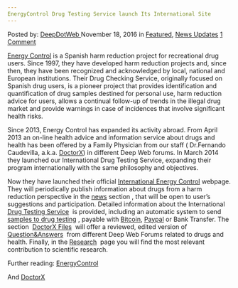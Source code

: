 ```yaml
---
EnergyControl Drug Testing Service launch Its International Site
---
```

<article class="post-listing post-16495 post type-post status-publish format-standard has-post-thumbnail hentry category-deepdot-news category-news-updates tag-drug tag-energycontrol tag-international tag-launch tag-service tag-site tag-testing">
    <div class="post-inner">
    <p class="post-meta">
    <span>Posted by: <a href="https://www.deepdotweb.com/author/admin/" title="">DeepDotWeb </a></span>
    <span>November 18, 2016</span>
    <span>in <a href="https://www.deepdotweb.com/category/deepdot-news/" rel="category tag">Featured</a>, <a href="https://www.deepdotweb.com/category/news-updates/" rel="category tag">News Updates</a></span>
    <span><a href="https://www.deepdotweb.com/2016/11/18/energycontrol-drug-testing-service-launch-international-site/#comments">1 Comment</a></span>
    </p>
    <div class="clear"></div>
    <div class="entry">
    <p><a href="http://www.energycontrol.org" target="_blank" data-saferedirecturl="https://www.google.com/url?hl=en-GB&amp;q=http://www.energycontrol.org&amp;source=gmail&amp;ust=1479542122049000&amp;usg=AFQjCNHpQZal9a8317aWzzYpjG0wY34F7g">Energy Control</a> is a Spanish harm reduction project for recreational drug users. Since 1997, they have developed harm reduction projects and, since then, they have been recognized and acknowledged by local, national and European institutions. Their Drug Checking Service, originally focused on Spanish drug users, is a pioneer project that provides identification and quantification of drug samples destined for personal use, harm reduction advice for users, allows a continual follow-up of trends in the illegal drug market and provide warnings in case of incidences that involve significant health risks.</p>
    <p>Since 2013, Energy Control has expanded its activity abroad. From April 2013 an on-line health advice and information service about drugs and health has been offered by a Family Physician from our staff ( Dr.Fernando Caudevilla, a.k.a. <a href="https://www.deepdotweb.com/tag/DoctorX/">DoctorX</a>) in different Deep Web forums. In March 2014 they launched our International Drug Testing Service, expanding their program internationally with the same philosophy and objectives.</p>
    <p>Now they have launched their official <a href="http://energycontrol-international.org" target="_blank" data-saferedirecturl="https://www.google.com/url?hl=en-GB&amp;q=http://energycontrol-international.org&amp;source=gmail&amp;ust=1479542122049000&amp;usg=AFQjCNERvapro4aXZrJIX6qFIWIcGlzqtw">International Energy Control</a> webpage. They will periodically publish information about drugs from a harm reduction perspective in the <a href="http://energycontrol-international.org/news/" target="_blank" data-saferedirecturl="https://www.google.com/url?hl=en-GB&amp;q=http://energycontrol-international.org/news/&amp;source=gmail&amp;ust=1479542122049000&amp;usg=AFQjCNFr5FGxozx5_nySC75fvlfONO6UXQ">news</a> section , that will be open to user’s suggestions and participation. Detailed information about the International <a href="http://energycontrol-international.org/drug-testing-service/" target="_blank" data-saferedirecturl="https://www.google.com/url?hl=en-GB&amp;q=http://energycontrol-international.org/drug-testing-service/&amp;source=gmail&amp;ust=1479542122049000&amp;usg=AFQjCNHHKYwDaaWQaS6XRBLsGNVcSHHoQQ">Drug Testing Service</a>  is provided, including an automatic system to send <a href="http://energycontrol-international.org/drug-testing-service/submitting-a-sample/" target="_blank" data-saferedirecturl="https://www.google.com/url?hl=en-GB&amp;q=http://energycontrol-international.org/drug-testing-service/submitting-a-sample/&amp;source=gmail&amp;ust=1479542122049000&amp;usg=AFQjCNGvF56FUOCGqX1kUGX3X3B63jrh6A">samples to drug testing</a> , payable with <a href="https://www.deepdotweb.com/tag/bitcoin/">Bitcoin</a>, <a href="https://www.deepdotweb.com/buy-bitcoins-with-paypal-credit-cards/">Paypal</a> or Bank Transfer. The section  <a href="http://energycontrol-international.org/doctor-x-files-page/" target="_blank" data-saferedirecturl="https://www.google.com/url?hl=en-GB&amp;q=http://energycontrol-international.org/doctor-x-files-page/&amp;source=gmail&amp;ust=1479542122049000&amp;usg=AFQjCNGmM6iN47uTjW7bUUGSP8xAQv09Bw">DoctorX Files</a>  will offer a reviewed, edited version of <a href="http://energycontrol-international.org/questions-and-answers/" target="_blank" data-saferedirecturl="https://www.google.com/url?hl=en-GB&amp;q=http://energycontrol-international.org/questions-and-answers/&amp;source=gmail&amp;ust=1479542122049000&amp;usg=AFQjCNGc7atV8V9OqNyP0ie_NmyMrNc9uA">Question&amp;Answers</a>  from different Deep Web Forums related to drugs and health. Finally, in the <a href="http://energycontrol-international.org/research/" target="_blank" data-saferedirecturl="https://www.google.com/url?hl=en-GB&amp;q=http://energycontrol-international.org/research/&amp;source=gmail&amp;ust=1479542122050000&amp;usg=AFQjCNHEH-Cc4QoFB9H1NE0cReCHramZCQ">Research</a>  page you will find the most relevant contribution to scientific research.</p>
    <p>Further reading: <a href="https://www.deepdotweb.com/tag/energy/">EnergyControl</a></p>
    <p>And <a href="https://www.deepdotweb.com/tag/doctorx/">DoctorX</a></p>
    </div>
    <span style="display:none"><a href="https://www.deepdotweb.com/tag/drug/" rel="tag">drug</a> <a href="https://www.deepdotweb.com/tag/energycontrol/" rel="tag">energycontrol</a> <a href="https://www.deepdotweb.com/tag/international/" rel="tag">international</a> <a href="https://www.deepdotweb.com/tag/launch/" rel="tag">launch</a> <a href="https://www.deepdotweb.com/tag/service/" rel="tag">service</a> <a href="https://www.deepdotweb.com/tag/site/" rel="tag">site</a> <a href="https://www.deepdotweb.com/tag/testing/" rel="tag">testing</a></span> <span style="display:none" class="updated">2016-11-18</span>
    <div style="display:none" class="vcard author" itemprop="author" itemscope itemtype="http://schema.org/Person"><strong class="fn" itemprop="name"><a href="https://www.deepdotweb.com/author/admin/" title="Posts by DeepDotWeb" rel="author">DeepDotWeb</a></strong></div>
    </div>
</article>

